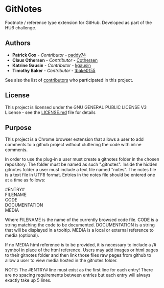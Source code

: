 # GitNotes
Footnote / reference type extension for GitHub. Developed as part of the HU6 challenge.

## Authors

* **Patrick Cox** - *Contributor* - [paddy74](https://github.com/paddy74)
* **Claus Othersen** - *Contributor* - [Cothersen](https://github.com/Cothersen)
* **Katrine Gausin** - *Contributor* - [kgausin](https://github.com/kgausin)
* **Timothy Baker** - *Contributor* - [tbake0155](https://github.com/tbake0155)

See also the list of [contributors](https://github.com/tbake0155/gitnotes/contributors) who participated in this project.

## License

This project is licensed under the GNU GENERAL PUBLIC LICENSE V3 License - see the [LICENSE.md](LICENSE.md) file for details

## Purpose

This project is a Chrome browser extension that allows a user to add comments to a github project without cluttering the code with inline comments.

In order to use the plug-in a user must create a gitnotes folder in the chosen repository.  The folder must be named as such ".gitnotes".  Inside the hidden gitnotes folder a user must include a text file named "notes".  The notes file is a text file in UTF8 format.  Entries in the notes file should be entered one at a time as follows:

#ENTRY#  
FILENAME</br>
CODE</br>
DOCUMENTATION</br>
MEDIA</br>

Where 
    FILENAME is the name of the currently browsed code file.
    CODE is a string matching the code to be documented.
    DOCUMENTATION is a string that will be displayed in a tooltip.
    MEDIA is a local or external reference to media (optional).

If no MEDIA html reference is to be provided, it is necessary to include a /# symbol in place of the html reference.  Users may add images or html pages to their gitnotes folder and then link those files raw pages from github to allow a user to view media hosted in the gitnotes folder. 

NOTE: The #ENTRY# line must exist as the first line for each entry!  There are no spacing requirements between entries but each entry will always exactly take up 5 lines.
